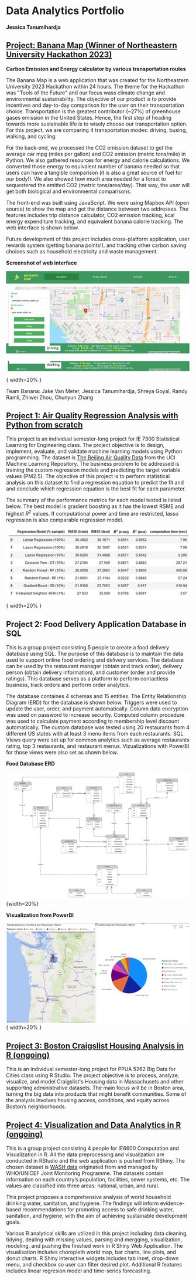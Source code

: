 # Data Analytics Portfolio

**Jessica Tanumihardja**

## [Project: Banana Map (Winner of Northeastern University Hackathon 2023)](https://github.com/jwke21/team_banana_hackathon) 

**Carbon Emission and Energy calculator by various transportation routes**

The Banana Map is a web application that was created for the Northeastern University 2023 Hackathon within 24 hours. The theme for the Hackathon was "Tools of the Future" and our focus wass climate change and environmental sustainability. The objective of our product is to provide incentives and day-to-day comparison for the user on their transportation choice. Transportation is the greatest contributor (~27%) of greenhouse gases emission in the United States. Hence, the first step of heading towards more sustainable life is to wisely choose our transportation option. For this project, we are comparing 4 transportation modes: driving, busing, walking, and cycling. 

For the back-end, we processed the CO2 emission dataset to get the average car mpg (miles per gallon) and CO2 emission (metric tons/mile) in Python. We also gathered resources for energy and calorie calculations. We converted those energy to equivalent number of banana needed so that users can have a tangible comparison (it is also a great source of fuel for our body!). We also showed how much area needed for a forest to sequestered the emitted CO2 (metric tons/area/day). That way, the user will get both biological and environmental comparisons. 

The front-end was built using JavaScript. We were using Mapbox API (open source) to show the map and get the distance between two addresses. The features includes trip distance calculator, CO2 emission tracking, kcal energy expenditure tracking, and equivalent banana calorie tracking. The web interface is shown below. 

Future development of this project includes cross-platform application, user rewards system (getting banana points!), and tracking other carbon saving choices such as household electricity and waste management. 

**Screenshot of web interface**

![](/images/WebInterface_DriveAndWalk.png){ width=20% }

Team Banana: Jake Van Meter, Jessica Tanumihardja, Shreya Goyal, Randy Ramli, Zhiwei Zhou, Chunyun Zhang



## [Project 1: Air Quality Regression Analysis with Python from scratch](https://github.com/jtanumihardja/ML-IE7300)

This project is an individual semester-long project for IE 7300 Statistical Learning for Engineering class. The project objective is to design, implement, evaluate, and validate machine learning models using Python programming. The dataset is [The Beijing Air Quality Data](https://archive-beta.ics.uci.edu/ml/datasets/beijing+multi+site+air+quality+data) from the UCI Machine Learning Repository. The business problem to be addressed is training the custom regression models and predicting the target variable values (PM2.5). The objective of this project is to perform statistical analysis on this dataset to find a regression equation to predict the fit and and conclude which regression equation is the best fit for each parameter.

The summary of the performance metrics for each model tested is listed below. The best model is gradient boosting as it has the lowest RSME and highest $R^2$ values. If computational power and time are restricted, lasso regression is also comparable regression model. 

![](/images/AirQualityRegressionResultSummary.png){ width=20% }


## Project 2: Food Delivery Application Database in SQL  

This is a group project consisting 5 people to create a food delivery database using SQL. The purpose of this database is to maintain the data used to support online food ordering and delivery services. The database can be used by the restaurant manager (obtain and track order), delivery person (obtain delivery information), and customer (order and provide ratings). This database serves as a platform to perform contactless business, track orders and perform order analytics. 

The database containes 4 schemas and 15 entities. The Entity Relationship Diagram (ERD) for the database is shown below. Triggers were used to update the user, order, and payment automatically. Column data encryption was used on password to increase security. Computed column procedure was used to calculate payment according to membership level discount automatically. The custom database was tested using 20 restaurants from 4 different US states with at least 3 menu items from each restaurants. SQL Views query were set up for common analytics such as average restaurants rating, top 3 restaurants, and restaurant menus. Vizualizations with PowerBI for those views were also set as shown below. 

**Food Database ERD**

![](/images/FoodDatabase_ERD.png){width=20%}


**Visualization from PowerBI**

![](/images/FoodDatabase_2.png){ width=20% } 



## [Project 3: Boston Craigslist Housing Analysis in R (ongoing)](https://github.com/jtanumihardja/BigDataForCities_PPUA5262)

This is an individual semester-long project for PPUA 5262 Big Data for Cities class using R Studio. The project objective is to process, analyze, visualize, and model Craigslist's Housing data in Massachusets and other supporting administrative datasets. The main focus will be in Boston area, turning the big data into products that might benefit communities. Some of the analysis involves housing access, conditions, and equity across Boston’s neighborhoods.




## [Project 4: Visualization and Data Analytics in R (ongoing)](https://github.com/jtanumihardja/IE6600_final_project)

This is a group project consisting 4 people for IE6600 Computation and Visualization in R. All the data preprocessing and visualization are conducted in RStudio and the web application is pushed from RShiny. The chosen dataset is [WASH data](https://washdata.org/data/downloads#WLD) originated from and managed by WHO/UNICEF Joint Monitoring Programme. The datasets contain information on each country’s population, facilities, sewer systems, etc. The values are classified into three areas: national, urban, and rural.

This project proposes a comprehensive analysis of world household drinking water, sanitation, and hygiene. The findings will inform evidence-based recommendations for promoting access to safe drinking water, sanitation, and hygiene, with the aim of achieving sustainable development goals.

Various R analytical skills are utilized in this project including data cleaning, tidying, dealing with missing values, parsing and mergging, visualization, modeling, and pushing the finished work in R Shiny Web Application. The visualisation includes choropleth world map, bar charts, line plots, and donut charts. R Shiny interactive widgets includes tab inset, drop-down menu, and checkbox so user can filter desired plot. Additional R features includes linear regresion model and time-series forecasting. 







